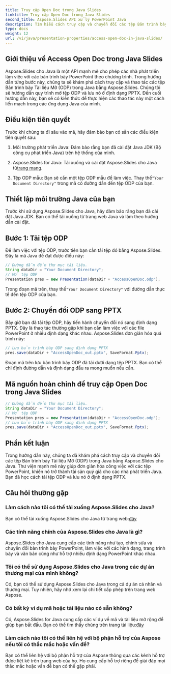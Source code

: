 ```yaml
---
title: Truy cập Open Doc trong Java Slides
linktitle: Truy cập Open Doc trong Java Slides
second_title: Aspose.Slides API xử lý PowerPoint Java
description: Tìm hiểu cách truy cập và chuyển đổi các tệp Bản trình bày Tài liệu Mở (ODP) trong Java bằng Aspose.Slides cho Java. Hướng dẫn từng bước dành cho nhà phát triển.
type: docs
weight: 12
url: /vi/java/presentation-properties/access-open-doc-in-java-slides/
---
```


## Giới thiệu về Access Open Doc trong Java Slides

Aspose.Slides cho Java là một API mạnh mẽ cho phép các nhà phát triển làm việc với các bản trình bày PowerPoint theo chương trình. Trong hướng dẫn từng bước này, chúng ta sẽ khám phá cách truy cập và thao tác các tệp Bản trình bày Tài liệu Mở (ODP) trong Java bằng Aspose.Slides. Chúng tôi sẽ hướng dẫn quy trình mở tệp ODP và lưu nó ở định dạng PPTX. Đến cuối hướng dẫn này, bạn sẽ có kiến thức để thực hiện các thao tác này một cách liền mạch trong các ứng dụng Java của mình.

## Điều kiện tiên quyết

Trước khi chúng ta đi sâu vào mã, hãy đảm bảo bạn có sẵn các điều kiện tiên quyết sau:

1. Môi trường phát triển Java: Đảm bảo rằng bạn đã cài đặt Java JDK (Bộ công cụ phát triển Java) trên hệ thống của mình.

2.  Aspose.Slides for Java: Tải xuống và cài đặt Aspose.Slides cho Java từ[trang mạng](https://releases.aspose.com/slides/java/).

3.  Tệp ODP mẫu: Bạn sẽ cần một tệp ODP mẫu để làm việc. Thay thế`"Your Document Directory"` trong mã có đường dẫn đến tệp ODP của bạn.

## Thiết lập môi trường Java của bạn

Trước khi sử dụng Aspose.Slides cho Java, hãy đảm bảo rằng bạn đã cài đặt Java JDK. Bạn có thể tải xuống từ trang web Java và làm theo hướng dẫn cài đặt.

## Bước 1: Tải tệp ODP

Để làm việc với tệp ODP, trước tiên bạn cần tải tệp đó bằng Aspose.Slides. Đây là mã Java để đạt được điều này:

```java
// Đường dẫn đến thư mục tài liệu.
String dataDir = "Your Document Directory";
// Mở tệp ODP
Presentation pres = new Presentation(dataDir + "AccessOpenDoc.odp");
```

 Trong đoạn mã trên, thay thế`"Your Document Directory"` với đường dẫn thực tế đến tệp ODP của bạn.

## Bước 2: Chuyển đổi ODP sang PPTX

Bây giờ bạn đã tải tệp ODP, hãy tiến hành chuyển đổi nó sang định dạng PPTX. Đây là thao tác thường gặp khi bạn cần làm việc với các file PowerPoint ở nhiều định dạng khác nhau. Aspose.Slides đơn giản hóa quá trình này:

```java
// Lưu bản trình bày ODP sang định dạng PPTX
pres.save(dataDir + "AccessOpenDoc_out.pptx", SaveFormat.Pptx);
```

Đoạn mã trên lưu bản trình bày ODP đã tải dưới dạng tệp PPTX. Bạn có thể chỉ định đường dẫn và định dạng đầu ra mong muốn nếu cần.

## Mã nguồn hoàn chỉnh để truy cập Open Doc trong Java Slides

```java
// Đường dẫn đến thư mục tài liệu.
String dataDir = "Your Document Directory";
// Mở tệp ODP
Presentation pres = new Presentation(dataDir + "AccessOpenDoc.odp");
// Lưu bản trình bày ODP sang định dạng PPTX
pres.save(dataDir + "AccessOpenDoc_out.pptx", SaveFormat.Pptx);
```

## Phần kết luận

Trong hướng dẫn này, chúng ta đã khám phá cách truy cập và chuyển đổi các tệp Bản trình bày Tài liệu Mở (ODP) trong Java bằng Aspose.Slides cho Java. Thư viện mạnh mẽ này giúp đơn giản hóa công việc với các tệp PowerPoint, khiến nó trở thành tài sản quý giá cho các nhà phát triển Java. Bạn đã học cách tải tệp ODP và lưu nó ở định dạng PPTX.

## Câu hỏi thường gặp

### Làm cách nào tôi có thể tải xuống Aspose.Slides cho Java?

 Bạn có thể tải xuống Aspose.Slides cho Java từ trang web:[đây](https://releases.aspose.com/slides/java/)

### Các tính năng chính của Aspose.Slides cho Java là gì?

Aspose.Slides cho Java cung cấp các tính năng như tạo, chỉnh sửa và chuyển đổi bản trình bày PowerPoint, làm việc với các hình dạng, trang trình bày và văn bản cũng như hỗ trợ nhiều định dạng PowerPoint khác nhau.

### Tôi có thể sử dụng Aspose.Slides cho Java trong các dự án thương mại của mình không?

Có, bạn có thể sử dụng Aspose.Slides cho Java trong cả dự án cá nhân và thương mại. Tuy nhiên, hãy nhớ xem lại chi tiết cấp phép trên trang web Aspose.

### Có bất kỳ ví dụ mã hoặc tài liệu nào có sẵn không?

 Có, Aspose.Slides for Java cung cấp các ví dụ về mã và tài liệu mở rộng để giúp bạn bắt đầu. Bạn có thể tìm thấy chúng trên trang tài liệu:[đây](https://reference.aspose.com/slides/java/)

### Làm cách nào tôi có thể liên hệ với bộ phận hỗ trợ của Aspose nếu tôi có thắc mắc hoặc vấn đề?

Bạn có thể liên hệ với bộ phận hỗ trợ của Aspose thông qua các kênh hỗ trợ được liệt kê trên trang web của họ. Họ cung cấp hỗ trợ riêng để giải đáp mọi thắc mắc hoặc vấn đề bạn có thể gặp phải.